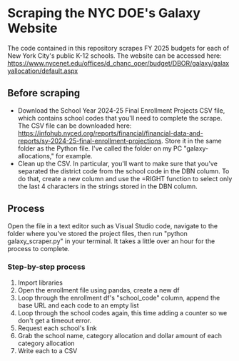 # Scraping the NYC DOE's Galaxy Website
The code contained in this repository scrapes FY 2025 budgets for each of New York City's public K-12 schools. The website can be accessed here: https://www.nycenet.edu/offices/d_chanc_oper/budget/DBOR/galaxy/galaxyallocation/default.aspx

## Before scraping
- Download the School Year 2024-25 Final Enrollment Projects CSV file, which contains school codes that you'll need to complete the scrape. The CSV file can be downloaded here: https://infohub.nyced.org/reports/financial/financial-data-and-reports/sy-2024-25-final-enrollment-projections. Store it in the same folder as the Python file. I've called the folder on my PC "galaxy-allocations," for example.
- Clean up the CSV. In particular, you'll want to make sure that you've separated the district code from the school code in the DBN column. To do that, create a new column and use the =RIGHT function to select only the last 4 characters in the strings stored in the DBN column. 

## Process
Open the file in a text editor such as Visual Studio code, navigate to the folder where you've stored the project files, then run "python galaxy_scraper.py" in your terminal. It takes a little over an hour for the process to complete. 

### Step-by-step process
1. Import libraries
2. Open the enrollment file using pandas, create a new df
3. Loop through the enrollment df's "school_code" column, append the base URL and each code to an empty list
4. Loop through the school codes again, this time adding a counter so we don't get a timeout error.
5. Request each school's link
6. Grab the school name, category allocation and dollar amount of each category allocation
7. Write each to a CSV
